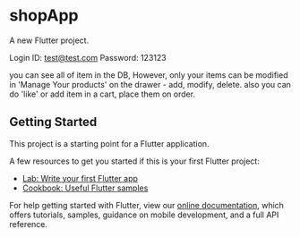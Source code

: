 # shopApp

A new Flutter project.

Login ID: test@test.com
      Password: 123123

you can see all of item in the DB, However, only your items can be modified in 'Manage Your products' on the drawer - add, modify, delete.
also you can do 'like' or add item in a cart, place them on order.

## Getting Started

This project is a starting point for a Flutter application.

A few resources to get you started if this is your first Flutter project:

- [Lab: Write your first Flutter app](https://flutter.dev/docs/get-started/codelab)
- [Cookbook: Useful Flutter samples](https://flutter.dev/docs/cookbook)

For help getting started with Flutter, view our
[online documentation](https://flutter.dev/docs), which offers tutorials,
samples, guidance on mobile development, and a full API reference.
